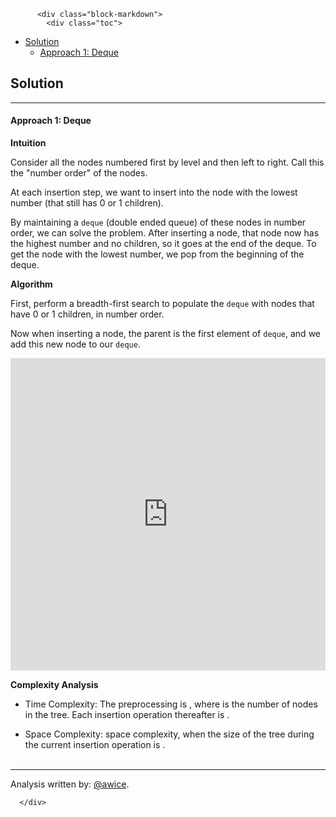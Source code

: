 <div class="article-body">
        
          <div class="block-markdown">
            <div class="toc">
<ul>
<li><a href="#solution">Solution</a><ul>
<li><a href="#approach-1-deque">Approach 1: Deque</a></li>
</ul>
</li>
</ul>
</div>
<h2 id="solution">Solution</h2>
<hr>
<h4 id="approach-1-deque">Approach 1: Deque</h4>
<p><strong>Intuition</strong></p>
<p>Consider all the nodes numbered first by level and then left to right.  Call this the "number order" of the nodes.</p>
<p>At each insertion step, we want to insert into the node with the lowest number (that still has 0 or 1 children).</p>
<p>By maintaining a <code>deque</code> (double ended queue) of these nodes in number order, we can solve the problem.  After inserting a node, that node now has the highest number and no children, so it goes at the end of the deque.  To get the node with the lowest number, we pop from the beginning of the deque.</p>
<p><strong>Algorithm</strong></p>
<p>First, perform a breadth-first search to populate the <code>deque</code> with nodes that have 0 or 1 children, in number order.</p>
<p>Now when inserting a node, the parent is the first element of <code>deque</code>, and we add this new node to our <code>deque</code>.</p>
<iframe src="https://leetcode.com/playground/vJC78XQe/shared" frameborder="0" width="100%" height="500" name="vJC78XQe"></iframe>

<p><strong>Complexity Analysis</strong></p>
<ul>
<li>
<p>Time Complexity:  The preprocessing is <script type="math/tex; mode=display">O(N)</script>, where <script type="math/tex; mode=display">N</script> is the number of nodes in the tree.  Each insertion operation thereafter is <script type="math/tex; mode=display">O(1)</script>.</p>
</li>
<li>
<p>Space Complexity:  <script type="math/tex; mode=display">O(N_{\text{cur}})</script> space complexity, when the size of the tree during the current insertion operation is <script type="math/tex; mode=display">N_{\text{cur}}</script>.
<br>
<br></p>
</li>
</ul>
<hr>
<p>Analysis written by: <a href="https://leetcode.com/awice">@awice</a>.</p>
          </div>
        
      </div>